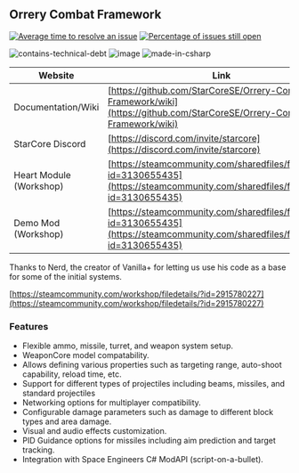 ## Orrery Combat Framework

[![Average time to resolve an issue](http://isitmaintained.com/badge/resolution/StarCoreSE/Orrery-Combat-Framework.svg)](http://isitmaintained.com/project/StarCoreSE/Orrery-Combat-Framework "Average time to resolve an issue")
[![Percentage of issues still open](http://isitmaintained.com/badge/open/StarCoreSE/Orrery-Combat-Framework.svg)](http://isitmaintained.com/project/StarCoreSE/Orrery-Combat-Framework "Percentage of issues still open")

![contains-technical-debt](https://github.com/StarCoreSE/Orrery-Combat-Framework/assets/51190031/b1381638-302a-450d-82b6-ba66099f7985)
![image](https://github.com/StarCoreSE/Orrery-Combat-Framework/assets/51190031/bedda881-89b8-43a7-b998-dd45b9de48b1)
![made-in-csharp](https://github.com/StarCoreSE/Orrery-Combat-Framework/assets/51190031/62721130-45f0-4925-a495-883cf2d5722b)

| Website                   | Link                                           |
|---------------------------|------------------------------------------------|
| Documentation/Wiki                      | [https://github.com/StarCoreSE/Orrery-Combat-Framework/wiki](https://github.com/StarCoreSE/Orrery-Combat-Framework/wiki) |
| StarCore Discord       | [https://discord.com/invite/starcore](https://discord.com/invite/starcore) |
| Heart Module (Workshop)| [https://steamcommunity.com/sharedfiles/filedetails/?id=3130655435](https://steamcommunity.com/sharedfiles/filedetails/?id=3130655435) |
| Demo Mod (Workshop) | [https://steamcommunity.com/sharedfiles/filedetails/?id=3130655435](https://steamcommunity.com/sharedfiles/filedetails/?id=3130655435) |

Thanks to Nerd, the creator of Vanilla+ for letting us use his code as a base for some of the initial systems.

[https://steamcommunity.com/workshop/filedetails/?id=2915780227](https://steamcommunity.com/workshop/filedetails/?id=2915780227)

### Features

- Flexible ammo, missile, turret, and weapon system setup.
- WeaponCore model compatability.
- Allows defining various properties such as targeting range, auto-shoot capability, reload time, etc.
- Support for different types of projectiles including beams, missiles, and standard projectiles
- Networking options for multiplayer compatibility.
- Configurable damage parameters such as damage to different block types and area damage.
- Visual and audio effects customization.
- PID Guidance options for missiles including aim prediction and target tracking.
- Integration with Space Engineers C# ModAPI (script-on-a-bullet).
